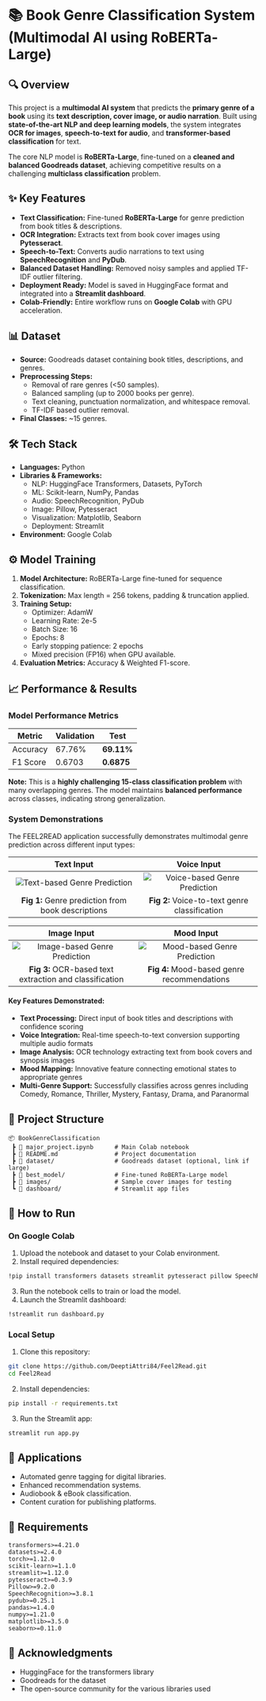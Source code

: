 # 📚 Book Genre Classification System (Multimodal AI using RoBERTa-Large)

## 🔍 Overview
This project is a **multimodal AI system** that predicts the **primary genre of a book** using its **text description, cover image, or audio narration**. Built using **state-of-the-art NLP and deep learning models**, the system integrates **OCR for images**, **speech-to-text for audio**, and **transformer-based classification** for text.

The core NLP model is **RoBERTa-Large**, fine-tuned on a **cleaned and balanced Goodreads dataset**, achieving competitive results on a challenging **multiclass classification** problem.

## ✨ Key Features
* **Text Classification:** Fine-tuned **RoBERTa-Large** for genre prediction from book titles & descriptions.
* **OCR Integration:** Extracts text from book cover images using **Pytesseract**.
* **Speech-to-Text:** Converts audio narrations to text using **SpeechRecognition** and **PyDub**.
* **Balanced Dataset Handling:** Removed noisy samples and applied TF-IDF outlier filtering.
* **Deployment Ready:** Model is saved in HuggingFace format and integrated into a **Streamlit dashboard**.
* **Colab-Friendly:** Entire workflow runs on **Google Colab** with GPU acceleration.

## 📊 Dataset
* **Source:** Goodreads dataset containing book titles, descriptions, and genres.
* **Preprocessing Steps:**
  * Removal of rare genres (<50 samples).
  * Balanced sampling (up to 2000 books per genre).
  * Text cleaning, punctuation normalization, and whitespace removal.
  * TF-IDF based outlier removal.
* **Final Classes:** ~15 genres.

## 🛠 Tech Stack
* **Languages:** Python
* **Libraries & Frameworks:**
  * NLP: HuggingFace Transformers, Datasets, PyTorch
  * ML: Scikit-learn, NumPy, Pandas
  * Audio: SpeechRecognition, PyDub
  * Image: Pillow, Pytesseract
  * Visualization: Matplotlib, Seaborn
  * Deployment: Streamlit
* **Environment:** Google Colab

## ⚙️ Model Training
1. **Model Architecture:** RoBERTa-Large fine-tuned for sequence classification.
2. **Tokenization:** Max length = 256 tokens, padding & truncation applied.
3. **Training Setup:**
   * Optimizer: AdamW
   * Learning Rate: 2e-5
   * Batch Size: 16
   * Epochs: 8
   * Early stopping patience: 2 epochs
   * Mixed precision (FP16) when GPU available.
4. **Evaluation Metrics:** Accuracy & Weighted F1-score.

## 📈 Performance & Results

### Model Performance Metrics
| Metric | Validation | Test |
|--------|------------|------|
| Accuracy | 67.76% | **69.11%** |
| F1 Score | 0.6703 | **0.6875** |

**Note:** This is a **highly challenging 15-class classification problem** with many overlapping genres. The model maintains **balanced performance** across classes, indicating strong generalization.

### System Demonstrations
The FEEL2READ application successfully demonstrates multimodal genre prediction across different input types:

<div align="center">

| Text Input | Voice Input |
|:----------:|:-----------:|
| ![Text-based Genre Prediction](https://github.com/user-attachments/assets/9f9a6835-43c0-4b50-9f61-823d08157084) | ![Voice-based Genre Prediction](https://github.com/user-attachments/assets/2a98eefc-6310-4fce-9818-107586361ce1) |
| **Fig 1:** Genre prediction from book descriptions | **Fig 2:** Voice-to-text genre classification |

| Image Input | Mood Input |
|:-----------:|:----------:|
| ![Image-based Genre Prediction](https://github.com/user-attachments/assets/d53dc514-14e2-4488-b30a-976ef265e9fe) | ![Mood-based Genre Prediction](https://github.com/user-attachments/assets/71ff2b7d-106d-445e-b013-c25aeaafc5b5) |
| **Fig 3:** OCR-based text extraction and classification | **Fig 4:** Mood-based genre recommendations |

</div>

#### Key Features Demonstrated:
- **Text Processing:** Direct input of book titles and descriptions with confidence scoring
- **Voice Integration:** Real-time speech-to-text conversion supporting multiple audio formats  
- **Image Analysis:** OCR technology extracting text from book covers and synopsis images
- **Mood Mapping:** Innovative feature connecting emotional states to appropriate genres
- **Multi-Genre Support:** Successfully classifies across genres including Comedy, Romance, Thriller, Mystery, Fantasy, Drama, and Paranormal

## 📂 Project Structure
```
📦 BookGenreClassification
 ┣ 📜 major_project.ipynb      # Main Colab notebook
 ┣ 📜 README.md                # Project documentation
 ┣ 📂 dataset/                 # Goodreads dataset (optional, link if large)
 ┣ 📂 best_model/              # Fine-tuned RoBERTa-Large model
 ┣ 📂 images/                  # Sample cover images for testing
 ┗ 📂 dashboard/               # Streamlit app files
```

## 🚀 How to Run

### On Google Colab
1. Upload the notebook and dataset to your Colab environment.
2. Install required dependencies:
```bash
!pip install transformers datasets streamlit pytesseract pillow SpeechRecognition pydub scikit-learn
```
3. Run the notebook cells to train or load the model.
4. Launch the Streamlit dashboard:
```bash
!streamlit run dashboard.py
```

### Local Setup
1. Clone this repository:
```bash
git clone https://github.com/DeeptiAttri84/Feel2Read.git
cd Feel2Read
```
2. Install dependencies:
```bash
pip install -r requirements.txt
```
3. Run the Streamlit app:
```bash
streamlit run app.py
```

## 🎯 Applications
* Automated genre tagging for digital libraries.
* Enhanced recommendation systems.
* Audiobook & eBook classification.
* Content curation for publishing platforms.

## 🔧 Requirements
```
transformers>=4.21.0
datasets>=2.4.0
torch>=1.12.0
scikit-learn>=1.1.0
streamlit>=1.12.0
pytesseract>=0.3.9
Pillow>=9.2.0
SpeechRecognition>=3.8.1
pydub>=0.25.1
pandas>=1.4.0
numpy>=1.21.0
matplotlib>=3.5.0
seaborn>=0.11.0
```
## 🙏 Acknowledgments
* HuggingFace for the transformers library
* Goodreads for the dataset
* The open-source community for the various libraries used
